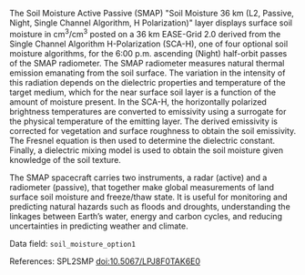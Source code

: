 The Soil Moisture Active Passive (SMAP) "Soil Moisture 36 km (L2, Passive, Night, Single Channel Algorithm, H Polarization)" layer displays surface soil moisture in cm<sup>3</sup>/cm<sup>3</sup> posted on a 36 km EASE-Grid 2.0 derived from the Single Channel Algorithm H-Polarization (SCA-H), one of four optional soil moisture algorithms, for the 6:00 p.m. ascending (Night) half-orbit passes of the SMAP radiometer. The SMAP radiometer measures natural thermal emission emanating from the soil surface. The variation in the intensity of this radiation depends on the dielectric properties and temperature of the target medium, which for the near surface soil layer is a function of the amount of moisture present. In the SCA-H, the horizontally polarized brightness temperatures are converted to emissivity using a surrogate for the physical temperature of the emitting layer. The derived emissivity is corrected for vegetation and surface roughness to obtain the soil emissivity. The Fresnel equation is then used to determine the dielectric constant. Finally, a dielectric mixing model is used to obtain the soil moisture given knowledge of the soil texture.

The SMAP spacecraft carries two instruments, a radar (active) and a radiometer (passive), that together make global measurements of land surface soil moisture and freeze/thaw state. It is useful for monitoring and predicting natural hazards such as floods and droughts, understanding the linkages between Earth’s water, energy and carbon cycles, and reducing uncertainties in predicting weather and climate.

Data field: `soil_moisture_option1`

References: SPL2SMP [doi:10.5067/LPJ8F0TAK6E0](https://doi.org/10.5067/LPJ8F0TAK6E0)



